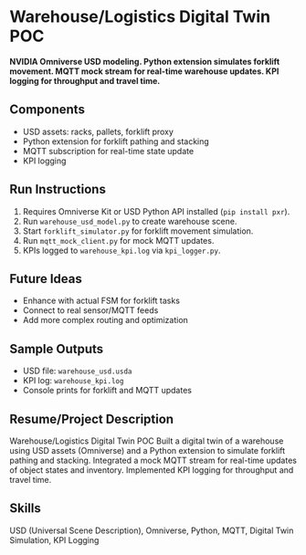 # Warehouse/Logistics Digital Twin POC

**NVIDIA Omniverse USD modeling. Python extension simulates forklift movement. MQTT mock stream for real-time warehouse updates. KPI logging for throughput and travel time.**

## Components
- USD assets: racks, pallets, forklift proxy
- Python extension for forklift pathing and stacking
- MQTT subscription for real-time state update
- KPI logging

## Run Instructions
1. Requires Omniverse Kit or USD Python API installed (`pip install pxr`).
2. Run `warehouse_usd_model.py` to create warehouse scene.
3. Start `forklift_simulator.py` for forklift movement simulation.
4. Run `mqtt_mock_client.py` for mock MQTT updates.
5. KPIs logged to `warehouse_kpi.log` via `kpi_logger.py`.

## Future Ideas
- Enhance with actual FSM for forklift tasks
- Connect to real sensor/MQTT feeds
- Add more complex routing and optimization

## Sample Outputs
- USD file: `warehouse_usd.usda`
- KPI log: `warehouse_kpi.log`
- Console prints for forklift and MQTT updates

## Resume/Project Description
Warehouse/Logistics Digital Twin POC
Built a digital twin of a warehouse using USD assets (Omniverse) and a Python extension to simulate forklift pathing and stacking. Integrated a mock MQTT stream for real-time updates of object states and inventory. Implemented KPI logging for throughput and travel time.

## Skills
USD (Universal Scene Description), Omniverse, Python, MQTT, Digital Twin Simulation, KPI Logging
